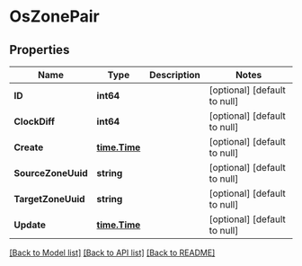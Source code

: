 # OsZonePair

## Properties
Name | Type | Description | Notes
------------ | ------------- | ------------- | -------------
**ID** | **int64** |  | [optional] [default to null]
**ClockDiff** | **int64** |  | [optional] [default to null]
**Create** | [**time.Time**](time.Time.md) |  | [optional] [default to null]
**SourceZoneUuid** | **string** |  | [optional] [default to null]
**TargetZoneUuid** | **string** |  | [optional] [default to null]
**Update** | [**time.Time**](time.Time.md) |  | [optional] [default to null]

[[Back to Model list]](../README.md#documentation-for-models) [[Back to API list]](../README.md#documentation-for-api-endpoints) [[Back to README]](../README.md)


